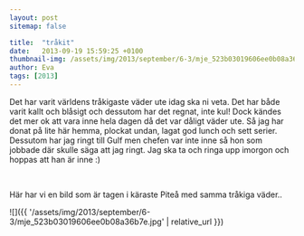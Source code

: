 ```yaml
---
layout: post
sitemap: false

title:  "tråkit"
date:   2013-09-19 15:59:25 +0100
thumbnail-img: /assets/img/2013/september/6-3/mje_523b03019606ee0b08a36b7e.jpg
author: Eva
tags: [2013]
---
```


Det har varit världens tråkigaste väder ute idag ska ni veta. Det har både varit kallt och blåsigt och dessutom har det regnat, inte kul! Dock kändes det mer ok att vara inne hela dagen då det var dåligt väder ute. Så jag har donat på lite här hemma, plockat undan, lagat god lunch och sett serier. Dessutom har jag ringt till Gulf men chefen var inte inne så hon som jobbade där skulle säga att jag ringt. Jag ska ta och ringa upp imorgon och hoppas att han är inne :)




 




Här har vi en bild som är tagen i käraste Piteå med samma tråkiga väder..

![]({{ '/assets/img/2013/september/6-3/mje_523b03019606ee0b08a36b7e.jpg'  | relative_url }})

